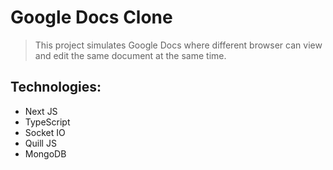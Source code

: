 # Google Docs Clone

> This project simulates Google Docs where different browser can view and edit the same document at the same time.

## Technologies:

- Next JS
- TypeScript
- Socket IO
- Quill JS
- MongoDB
